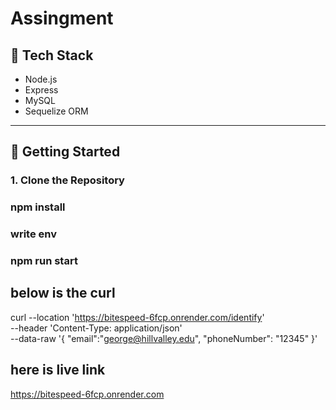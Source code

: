 # Assingment



## 🧰 Tech Stack

- Node.js
- Express
- MySQL
- Sequelize ORM

---

## 🚀 Getting Started

### 1. Clone the Repository

### npm install
### write env
### npm run start

## below is the curl 
curl --location 'https://bitespeed-6fcp.onrender.com/identify' \
--header 'Content-Type: application/json' \
--data-raw '{
"email":"george@hillvalley.edu",
"phoneNumber": "12345"
}'

## here is live link 
https://bitespeed-6fcp.onrender.com
